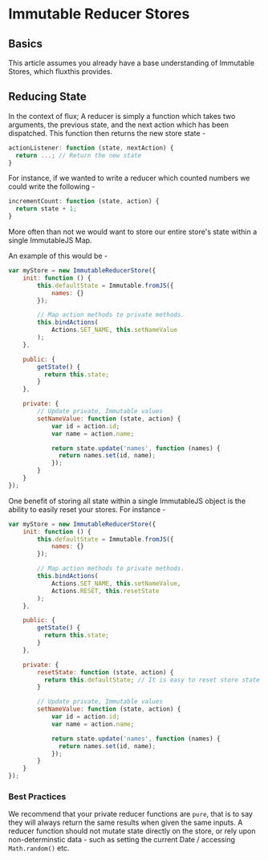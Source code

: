 # Immutable Reducer Stores

## Basics

This article assumes you already have a base understanding of Immutable Stores, which fluxthis provides.


## Reducing State

In the context of flux; A reducer is simply a function which takes two arguments, the previous state, and the next action which has been dispatched. This function then returns the new store state -

```js
actionListener: function (state, nextAction) {
  return ...; // Return the new state
}
```

For instance, if we wanted to write a reducer which counted numbers we could write the following -

```js
incrementCount: function (state, action) {
  return state + 1;
}
```

More often than not we would want to store our entire store's state within a single ImmutableJS Map.

An example of this would be -


```js
var myStore = new ImmutableReducerStore({
    init: function () {
        this.defaultState = Immutable.fromJS({ 
            names: {}
        });

        // Map action methods to private methods.
        this.bindActions(
            Actions.SET_NAME, this.setNameValue
        );
    },

    public: {
        getState() {
          return this.state;
        }
    },

    private: {
        // Update private, Immutable values
        setNameValue: function (state, action) {
            var id = action.id;
            var name = action.name;

            return state.update('names', function (names) {
              return names.set(id, name);
            });
        }
    }
});
```

One benefit of storing all state within a single ImmutableJS object is the ability to easily reset your stores. For instance -

```js
var myStore = new ImmutableReducerStore({
    init: function () {
        this.defaultState = Immutable.fromJS({ 
            names: {}
        });

        // Map action methods to private methods.
        this.bindActions(
            Actions.SET_NAME, this.setNameValue,
            Actions.RESET, this.resetState
        );
    },

    public: {
        getState() {
          return this.state;
        }
    },

    private: {
        resetState: function (state, action) {
          return this.defaultState; // It is easy to reset store state
        }

        // Update private, Immutable values
        setNameValue: function (state, action) {
            var id = action.id;
            var name = action.name;

            return state.update('names', function (names) {
              return names.set(id, name);
            });
        }
    }
});
```

### Best Practices

We recommend that your private reducer functions are `pure`, that is to say they will always return the same results when given the same inputs. A reducer function should not mutate state directly on the store, or rely upon non-determinstic data - such as setting the current Date / accessing `Math.random()` etc.
